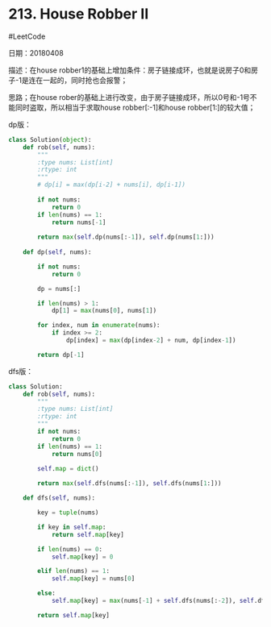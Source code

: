 # 213. House Robber II
#LeetCode

日期：20180408

描述：在house robber1的基础上增加条件：房子链接成环，也就是说房子0和房子-1是连在一起的，同时抢也会报警；

思路；在house rober的基础上进行改变，由于房子链接成环，所以0号和-1号不能同时盗取，所以相当于求取house  robber[:-1]和house robber[1:]的较大值；

dp版：
```python
class Solution(object):
    def rob(self, nums):
        """
        :type nums: List[int]
        :rtype: int
        """
        # dp[i] = max(dp[i-2] + nums[i], dp[i-1])
        
        if not nums:
            return 0
        if len(nums) == 1:
            return nums[-1]
        
        return max(self.dp(nums[:-1]), self.dp(nums[1:]))
    
    def dp(self, nums):

        if not nums:
            return 0

        dp = nums[:]

        if len(nums) > 1:
            dp[1] = max(nums[0], nums[1])

        for index, num in enumerate(nums):
            if index >= 2:
                dp[index] = max(dp[index-2] + num, dp[index-1])

        return dp[-1]
```

dfs版：
```python
class Solution:
    def rob(self, nums):
        """
        :type nums: List[int]
        :rtype: int
        """
        if not nums:
            return 0
        if len(nums) == 1:
            return nums[0]
        
        self.map = dict()

        return max(self.dfs(nums[:-1]), self.dfs(nums[1:]))

    def dfs(self, nums):

        key = tuple(nums)

        if key in self.map:
            return self.map[key]

        if len(nums) == 0:
            self.map[key] = 0

        elif len(nums) == 1:
            self.map[key] = nums[0]

        else:
            self.map[key] = max(nums[-1] + self.dfs(nums[:-2]), self.dfs(nums[:-1]))

        return self.map[key]
```